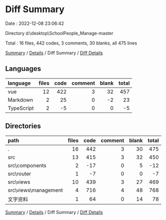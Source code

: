# Diff Summary

Date : 2022-12-08 23:06:42

Directory d:\\desktop\\SchoolPeople_Manage-master

Total : 16 files,  442 codes, 3 comments, 30 blanks, all 475 lines

[Summary](results.md) / [Details](details.md) / Diff Summary / [Diff Details](diff-details.md)

## Languages
| language | files | code | comment | blank | total |
| :--- | ---: | ---: | ---: | ---: | ---: |
| vue | 12 | 422 | 3 | 32 | 457 |
| Markdown | 2 | 25 | 0 | -2 | 23 |
| TypeScript | 2 | -5 | 0 | 0 | -5 |

## Directories
| path | files | code | comment | blank | total |
| :--- | ---: | ---: | ---: | ---: | ---: |
| . | 16 | 442 | 3 | 30 | 475 |
| src | 13 | 415 | 3 | 32 | 450 |
| src\\components | 2 | -17 | 0 | 5 | -12 |
| src\\router | 1 | -7 | 0 | 0 | -7 |
| src\\views | 10 | 439 | 3 | 27 | 469 |
| src\\views\\management | 4 | 716 | 4 | 48 | 768 |
| 文字资料 | 1 | 64 | 0 | 14 | 78 |

[Summary](results.md) / [Details](details.md) / Diff Summary / [Diff Details](diff-details.md)